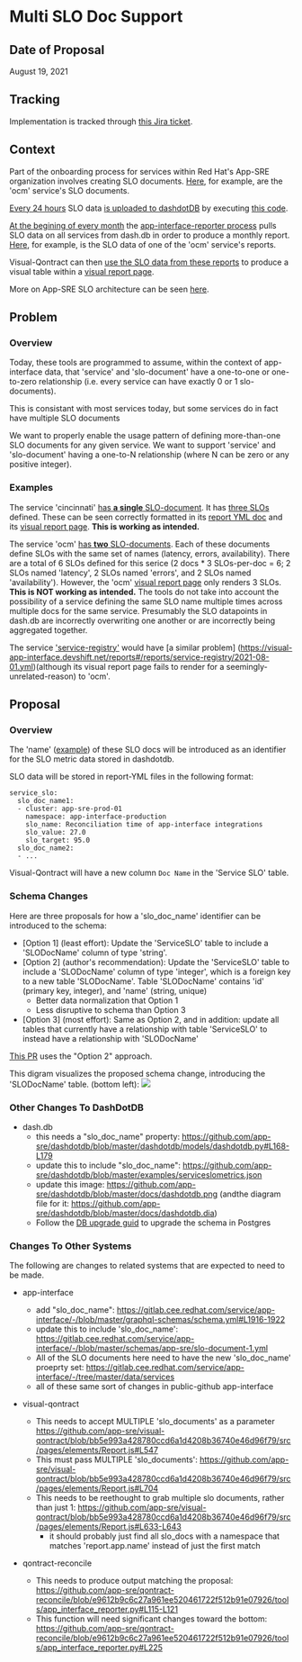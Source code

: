 # Multi SLO Doc Support

## Date of Proposal

August 19, 2021

## Tracking

Implementation is tracked through [this Jira ticket](https://issues.redhat.com/browse/APPSRE-3570).

## Context

Part of the onboarding process for services within Red Hat's App-SRE organization involves creating SLO documents. [Here](https://gitlab.cee.redhat.com/service/app-interface/-/tree/master/data/services/ocm/slo-documents), for example, are the 'ocm' service's SLO documents.

[Every 24 hours](https://github.com/app-sre/qontract-reconcile/blob/7f50680e999d99b80ffe693cad014838f3d53cb6/helm/qontract-reconcile/values-internal.yaml#L400-L412) SLO data [is uploaded to dashdotDB](https://github.com/app-sre/qontract-reconcile/blob/7f50680e999d99b80ffe693cad014838f3d53cb6/openshift/qontract-reconcile-internal.yaml#L7817-L7878) by executing [this code](https://github.com/app-sre/qontract-reconcile/blob/dafaa105b7ef9e7989760586d1d73acfa6d8cf92/reconcile/dashdotdb_slo.py#L35-L61).

[At the begining of every month](https://gitlab.cee.redhat.com/service/app-interface/-/blob/c6445087cf496a32569ab77a5eaf480d1ab02647/data/services/app-interface/cicd/ci-int/jobs.yaml#L51-56) the [app-interface-reporter process](https://github.com/app-sre/qontract-reconcile/blob/572dc43d79c53ed24b99c0c7d109bb55be6cf49c/tools/app_interface_reporter.py) pulls SLO data on all services from dash.db in order to produce a monthly report. [Here](https://gitlab.cee.redhat.com/service/app-interface/-/blob/074885d030d33977f1169846abf4e53f6a168bd1/data/reports/ocm/2021-08-01.yml#L128-143), for example, is the SLO data of one of the 'ocm' service's reports.

Visual-Qontract can then [use the SLO data from these reports](https://github.com/app-sre/visual-qontract/blob/bb5e993a428780ccd6a1d4208b36740e46d96f79/src/pages/elements/Report.js#L546-L625) to produce a visual table within a [visual report page](https://visual-app-interface.devshift.net/reports#/reports/ocm/2021-08-01.yml).

More on App-SRE SLO architecture can be seen [here](https://docs.google.com/presentation/d/1W6DeV6YXuDDLgVdMwna0VMPyrZgBUvf6oHWBz4-MJm4/edit#slide=id.ge7fa02b0e0_0_0).

## Problem

### Overview

Today, these tools are programmed to assume, within the context of app-interface data, that 'service' and 'slo-document' have a one-to-one or one-to-zero relationship (i.e. every service can have exactly 0 or 1 slo-documents).

This is consistant with most services today, but some services do in fact have multiple SLO documents

We want to properly enable the usage pattern of defining more-than-one SLO documents for any given service. We want to support 'service' and 'slo-document' having a one-to-N relationship (where N can be zero or any positive integer).

### Examples

The service 'cincinnati' [has **a single** SLO-document](https://gitlab.cee.redhat.com/service/app-interface/-/tree/1b368998a913be3f2d45a13934eb6403d4e751de/data/services/cincinnati/slo-documents). It has [three SLOs](lihttps://gitlab.cee.redhat.com/service/app-interface/-/blob/1b368998a913be3f2d45a13934eb6403d4e751de/data/services/cincinnati/slo-documents/cincinnati.yml#L13-47nk) defined. These can be seen correctly formatted in its [report YML doc](https://gitlab.cee.redhat.com/service/app-interface/-/blob/fae9d83da7db25c2ec5364eb4a6ebe8ee542e845/data/reports/Cincinnati/2021-08-01.yml#L63-78) and its [visual report page](https://visual-app-interface.devshift.net/reports#/reports/Cincinnati/2021-08-01.yml). **This is working as intended.**

The service 'ocm' [has **two** SLO-documents](https://gitlab.cee.redhat.com/service/app-interface/-/tree/1b368998a913be3f2d45a13934eb6403d4e751de/data/services/ocm/slo-documents). Each of these documents define SLOs with the same set of names (latency, errors, availability). There are a total of 6 SLOs defined for this serice (2 docs * 3 SLOs-per-doc = 6; 2 SLOs named 'latency', 2 SLOs named 'errors', and 2 SLOs named 'availability'). However, the 'ocm' [visual report page](https://visual-app-interface.devshift.net/reports#/reports/ocm/2021-08-01.yml) only renders 3 SLOs. **This is NOT working as intended.** The tools do not take into account the possibility of a service defining the same SLO name multiple times across multiple docs for the same service. Presumably the SLO datapoints in dash.db are incorrectly overwriting one another or are incorrectly being aggregated together.

The service ['service-registry'](https://gitlab.cee.redhat.com/service/app-interface/-/tree/6762ce9ae3c34abedc21abf768437a5e7753652a/data/services/service-registry/slo-documents) would have [a similar problem] (https://visual-app-interface.devshift.net/reports#/reports/service-registry/2021-08-01.yml)(although its visual report page fails to render for a seemingly-unrelated-reason) to 'ocm'.

## Proposal

### Overview

The 'name' ([example](https://gitlab.cee.redhat.com/service/app-interface/-/blob/8bba50902109207d7e8a0b8f856bec92ede1e482/data/services/ocm/slo-documents/accounts-mgmt.yml#L7)) of these SLO docs will be introduced as an identifier for the SLO metric data stored in dashdotdb.

SLO data will be stored in report-YML files in the following format:
```
service_slo:
  slo_doc_name1:
  - cluster: app-sre-prod-01
    namespace: app-interface-production
    slo_name: Reconciliation time of app-interface integrations
    slo_value: 27.0
    slo_target: 95.0
  slo_doc_name2:
  - ...
```

Visual-Qontract will have a new column `Doc Name` in the 'Service SLO' table.

### Schema Changes

Here are three proposals for how a 'slo_doc_name' identifier can be introduced to the schema:
* [Option 1] (least effort): Update the 'ServiceSLO' table to include a 'SLODocName' column of type 'string'.
* [Option 2] (author's recommendation): Update the 'ServiceSLO' table to include a 'SLODocName' column of type 'integer', which is a foreign key to a new table 'SLODocName'. Table 'SLODocName' contains 'id' (primary key, integer), and 'name' (string, unique)
    * Better data normalization that Option 1
    * Less disruptive to schema than Option 3
* [Option 3] (most effort): Same as Option 2, and in addition: update all tables that currently have a relationship with table 'ServiceSLO' to instead have a relationship with 'SLODocName'

[This PR](https://github.com/app-sre/dashdotdb/pull/50) uses the "Option 2" approach.

This digram visualizes the proposed schema change, introducing the 'SLODocName' table. (bottom left):
![](https://github.com/bkez322/dashdotdb/blob/slo-doc-name-col/docs/dashdotdb.png?raw=true)

### Other Changes To DashDotDB 

* dash.db
  * this needs a "slo_doc_name" property: https://github.com/app-sre/dashdotdb/blob/master/dashdotdb/models/dashdotdb.py#L168-L179
  * update this to include "slo_doc_name": https://github.com/app-sre/dashdotdb/blob/master/examples/serviceslometrics.json
  * update this image: https://github.com/app-sre/dashdotdb/blob/master/docs/dashdotdb.png (andthe diagram file for it: https://github.com/app-sre/dashdotdb/blob/master/docs/dashdotdb.dia)
  * Follow the [DB upgrade guid](https://github.com/app-sre/dashdotdb#db-upgrade) to upgrade the schema in Postgres

### Changes To Other Systems

The following are changes to related systems that are expected to need to be made.

* app-interface
  * add "slo_doc_name": https://gitlab.cee.redhat.com/service/app-interface/-/blob/master/graphql-schemas/schema.yml#L1916-1922
  * update this to include 'slo_doc_name': https://gitlab.cee.redhat.com/service/app-interface/-/blob/master/schemas/app-sre/slo-document-1.yml
  * All of the SLO documents here need to have the new 'slo_doc_name' proeprty set: https://gitlab.cee.redhat.com/service/app-interface/-/tree/master/data/services
  * all of these same sort of changes in public-github app-interface

* visual-qontract
  * This needs to accept MULTIPLE 'slo_documents' as a parameter https://github.com/app-sre/visual-qontract/blob/bb5e993a428780ccd6a1d4208b36740e46d96f79/src/pages/elements/Report.js#L547
  * This must pass MULTIPLE 'slo_documents': https://github.com/app-sre/visual-qontract/blob/bb5e993a428780ccd6a1d4208b36740e46d96f79/src/pages/elements/Report.js#L704
  * This needs to be reethought to grab multiple slo documents, rather than just 1: https://github.com/app-sre/visual-qontract/blob/bb5e993a428780ccd6a1d4208b36740e46d96f79/src/pages/elements/Report.js#L633-L643
    * it should probably just find all slo_docs with a namespace that matches 'report.app.name' instead of just the first match

* qontract-reconcile
  * This needs to produce output matching the proposal: https://github.com/app-sre/qontract-reconcile/blob/e9612b9c6c27a961ee520461722f512b91e07926/tools/app_interface_reporter.py#L115-L121
  * This function will need significant changes toward the bottom: https://github.com/app-sre/qontract-reconcile/blob/e9612b9c6c27a961ee520461722f512b91e07926/tools/app_interface_reporter.py#L225
